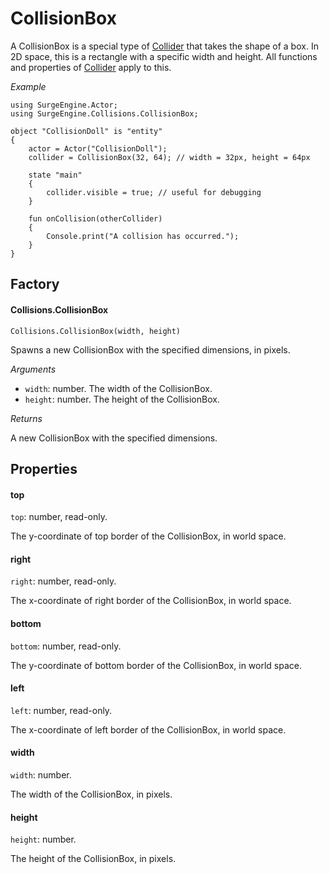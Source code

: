 CollisionBox
============

A CollisionBox is a special type of [Collider](/engine/collider) that takes the shape of a box. In 2D space, this is a rectangle with a specific width and height. All functions and properties of [Collider](/engine/collider) apply to this.

*Example*

```
using SurgeEngine.Actor;
using SurgeEngine.Collisions.CollisionBox;

object "CollisionDoll" is "entity"
{
    actor = Actor("CollisionDoll");
    collider = CollisionBox(32, 64); // width = 32px, height = 64px

    state "main"
    {
        collider.visible = true; // useful for debugging
    }

    fun onCollision(otherCollider)
    {
        Console.print("A collision has occurred.");
    }
}
```

Factory
-------

#### Collisions.CollisionBox

`Collisions.CollisionBox(width, height)`

Spawns a new CollisionBox with the specified dimensions, in pixels.

*Arguments*

* `width`: number. The width of the CollisionBox.
* `height`: number. The height of the CollisionBox.

*Returns*

A new CollisionBox with the specified dimensions.

Properties
----------

#### top

`top`: number, read-only.

The y-coordinate of top border of the CollisionBox, in world space.

#### right

`right`: number, read-only.

The x-coordinate of right border of the CollisionBox, in world space.

#### bottom

`bottom`: number, read-only.

The y-coordinate of bottom border of the CollisionBox, in world space.

#### left

`left`: number, read-only.

The x-coordinate of left border of the CollisionBox, in world space.

#### width

`width`: number.

The width of the CollisionBox, in pixels.

#### height

`height`: number.

The height of the CollisionBox, in pixels.
